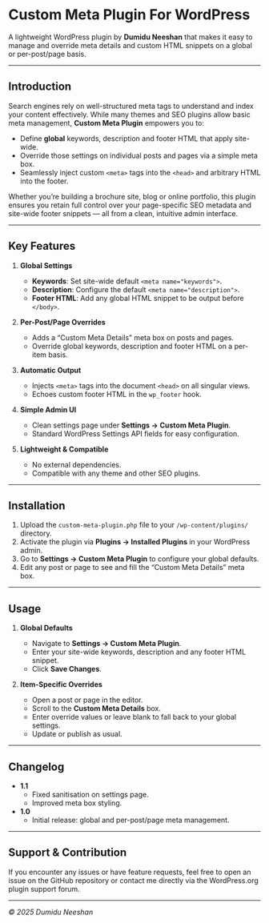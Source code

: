 # Custom Meta Plugin For WordPress

A lightweight WordPress plugin by **Dumidu Neeshan** that makes it easy to manage and override meta details and custom HTML snippets on a global or per-post/page basis.

---

## Introduction

Search engines rely on well-structured meta tags to understand and index your content effectively. While many themes and SEO plugins allow basic meta management, **Custom Meta Plugin** empowers you to:

- Define **global** keywords, description and footer HTML that apply site-wide.
- Override those settings on individual posts and pages via a simple meta box.
- Seamlessly inject custom `<meta>` tags into the `<head>` and arbitrary HTML into the footer.

Whether you’re building a brochure site, blog or online portfolio, this plugin ensures you retain full control over your page-specific SEO metadata and site-wide footer snippets — all from a clean, intuitive admin interface.

---

## Key Features

1. **Global Settings**  
   - **Keywords**: Set site-wide default `<meta name="keywords">`.  
   - **Description**: Configure the default `<meta name="description">`.  
   - **Footer HTML**: Add any global HTML snippet to be output before `</body>`.

2. **Per-Post/Page Overrides**  
   - Adds a “Custom Meta Details” meta box on posts and pages.  
   - Override global keywords, description and footer HTML on a per-item basis.

3. **Automatic Output**  
   - Injects `<meta>` tags into the document `<head>` on all singular views.  
   - Echoes custom footer HTML in the `wp_footer` hook.

4. **Simple Admin UI**  
   - Clean settings page under **Settings → Custom Meta Plugin**.  
   - Standard WordPress Settings API fields for easy configuration.

5. **Lightweight & Compatible**  
   - No external dependencies.  
   - Compatible with any theme and other SEO plugins.

---

## Installation

1. Upload the `custom-meta-plugin.php` file to your `/wp-content/plugins/` directory.  
2. Activate the plugin via **Plugins → Installed Plugins** in your WordPress admin.  
3. Go to **Settings → Custom Meta Plugin** to configure your global defaults.  
4. Edit any post or page to see and fill the “Custom Meta Details” meta box.

---

## Usage

1. **Global Defaults**  
   - Navigate to **Settings → Custom Meta Plugin**.  
   - Enter your site-wide keywords, description and any footer HTML snippet.  
   - Click **Save Changes**.

2. **Item-Specific Overrides**  
   - Open a post or page in the editor.  
   - Scroll to the **Custom Meta Details** box.  
   - Enter override values or leave blank to fall back to your global settings.  
   - Update or publish as usual.

---

## Changelog

- **1.1**  
  - Fixed sanitisation on settings page.  
  - Improved meta box styling.  
- **1.0**  
  - Initial release: global and per-post/page meta management.

---

## Support & Contribution

If you encounter any issues or have feature requests, feel free to open an issue on the GitHub repository or contact me directly via the WordPress.org plugin support forum.

---

*© 2025 Dumidu Neeshan*  

